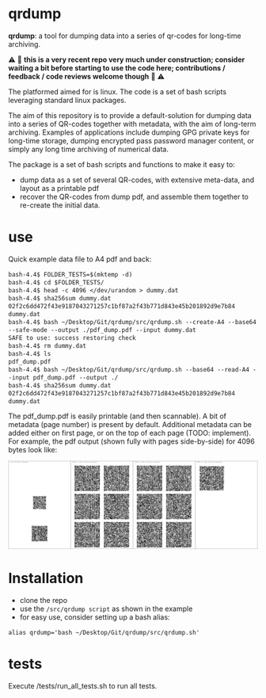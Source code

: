# qrdump

**qrdump**: a tool for dumping data into a series of qr-codes for long-time archiving.

:warning: :construction: **this is a very recent repo very much under construction; consider waiting a bit before starting to use the code here; contributions / feedback / code reviews welcome though** :construction: :warning:

The platformed aimed for is linux. The code is a set of bash scripts leveraging standard linux packages.

The aim of this repository is to provide a default-solution for dumping data into a series of QR-codes together with metadata, with the aim of long-term archiving. Examples of applications include dumping GPG private keys for long-time storage, dumping encrypted pass password manager content, or simply any long time archiving of numerical data.

The package is a set of bash scripts and functions to make it easy to:

- dump data as a set of several QR-codes, with extensive meta-data, and layout as a printable pdf
- recover the QR-codes from dump pdf, and assemble them together to re-create the initial data.

# use

Quick example data file to A4 pdf and back:

```
bash-4.4$ FOLDER_TESTS=$(mktemp -d)
bash-4.4$ cd $FOLDER_TESTS/
bash-4.4$ head -c 4096 </dev/urandom > dummy.dat
bash-4.4$ sha256sum dummy.dat 
02f2c6dd472f43e9187043271257c1bf87a2f43b771d843e45b201892d9e7b84  dummy.dat
bash-4.4$ bash ~/Desktop/Git/qrdump/src/qrdump.sh --create-A4 --base64 --safe-mode --output ./pdf_dump.pdf --input dummy.dat
SAFE to use: success restoring check
bash-4.4$ rm dummy.dat 
bash-4.4$ ls
pdf_dump.pdf
bash-4.4$ bash ~/Desktop/Git/qrdump/src/qrdump.sh --base64 --read-A4 --input pdf_dump.pdf --output ./
bash-4.4$ sha256sum dummy.dat 
02f2c6dd472f43e9187043271257c1bf87a2f43b771d843e45b201892d9e7b84  dummy.dat
```

The pdf_dump.pdf is easily printable (and then scannable). A bit of metadata (page number) is present by default. Additional metadata can be added either on first page, or on the top of each page (TODO: implement). For example, the pdf output (shown fully with pages side-by-side) for 4096 bytes look like:

![Illustration of pdf output (here dump of 4096 bytes)](doc/illustration_pdf_dump/illustration.png?raw=true)

# Installation

- clone the repo
- use the ```/src/qrdump script``` as shown in the example
- for easy use, consider setting up a bash alias:

```
alias qrdump='bash ~/Desktop/Git/qrdump/src/qrdump.sh'
```

# tests

Execute /tests/run_all_tests.sh to run all tests.
